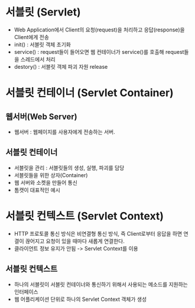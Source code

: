 # 서블릿 (Servlet)
- Web Application에서 Client의 요청(request)을 처리하고 응답(response)을 Client에게 전송
- init() : 서블릿 객체 초기화
- service() : request들이 들어오면 웹 컨테이너가 service()를 호출해 request들을 스레드에서 처리
- destory() : 서블릿 객체 파괴 자원 release


# 서블릿 컨테이너 (Servlet Container)

## 웹서버(Web Server)
- 웹서버 : 웹페이지를 사용자에게 전송하는 서버. 

## 서블릿 컨테이너
- 서블릿을 관리 : 서블릿들의 생성, 실행, 파괴를 담당
- 서블릿들을 위한 상자(Container)
- 웹 서버와 소켓을 만들어 통신
- 톰캣이 대표적인 예시

# 서블릿 컨텍스트 (Servlet Context)
- HTTP 프로토콜 통신 방식은 비연결형 통신 방식, 즉 Client로부터 응답을 하면 연결이 끊어지고 요청이 있을 때마다 새롭게 연결한다.
- 클라이언트 정보 유지가 안됨 -> Servlet Context를 이용

## 서블릿 컨텍스트
- 하나의 서블릿이 서블릿 컨테이너와 통신하기 위해서 사용되는 메소드를 지원하는 인터페이스
- 웹 어플리케이션 단위로 하나의 Servlet Context 객체가 생성
